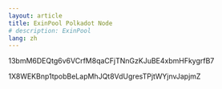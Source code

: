 ```yaml
---
layout: article
title: ExinPool Polkadot Node
# description: ExinPool 
lang: zh
---
```

13bmM6DEQtg6v6VCrfM8qaCFjTNnGzKJuBE4xbmHFkygrfB7



1X8WEKBnp1tpobBeLapMhJQt8VdUgresTPjtWYjnvJapjmZ